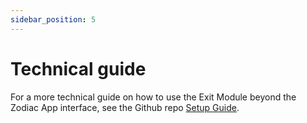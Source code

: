 ```yaml
---
sidebar_position: 5
---
```


# Technical guide

For a more technical guide on how to use the Exit Module beyond the Zodiac App interface, see the Github repo [Setup Guide](https://github.com/gnosis/zodiac-module-exit/blob/master/docs/setup_guide.md).
